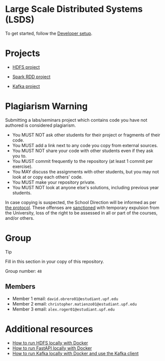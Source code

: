 # Large Scale Distributed Systems (LSDS)

To get started, follow the [Developer setup](./DEVELOPER_SETUP.md).

# Projects

- [HDFS project](./projects/1-hdfs/README.md)

- [Spark RDD project](./projects/2-sparkrdd/README.md)

- [Kafka project](./projects/3-kafka/README.md)


# Plagiarism Warning

Submitting a labs/seminars project which contains code you have not authored is considered plagiarism.

- You MUST NOT ask other students for their project or fragments of their code.
- You MUST add a link next to any code you copy from external sources.
- You MUST NOT share your code with other students even if they ask you to.
- You MUST commit frequently to the repository (at least 1 commit per exercise).
- You MAY discuss the assignments with other students, but you may not look at or copy each others' code.
- You MUST make your repository private.
- You MUST NOT look at anyone else's solutions, including previous year students.

In case copying is suspected, the School Direction will be informed as per [the protocol](https://www.upf.edu/web/usquid-etic/plag-doc-teachers). These offenses are [sanctioned](https://seuelectronica.upf.edu/regim-disciplinari-dels-estudiants-de-la-universitat-pompeu-fabra) with temporary expulsion from the University, loss of the right to be assessed in all or part of the courses, and/or others.

# Group

> [!TIP]
> Fill in this section in your copy of this repository.

Group number: `48`

## Members
- Member 1 email: `david.obrero01@estudiant.upf.edu`
- Member 2 email: `christopher.matienzo01@estudiant.upf.edu`
- Member 3 email: `alex.roger01@estudiant.upf.edu`

# Additional resources

- [How to run HDFS locally with Docker](./resources/hadoop-quickstart/README.md)
- [How to run FastAPI locally with Docker](./resources/fastapi-quickstart/README.md)
- [How to run Kafka locally with Docker and use the Kafka client](./resources/kafka-quickstart/README.md)
